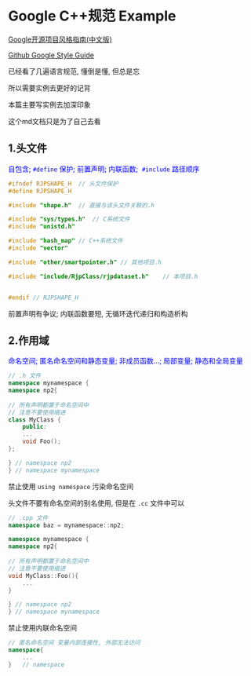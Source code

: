 # Google C++规范 Example

[Google开源项目风格指南(中文版)](https://zh-google-styleguide.readthedocs.io/en/latest/google-cpp-styleguide/headers/#acgtyrant) 

[Github Google Style Guide](https://github.com/google/styleguide)

已经看了几遍语言规范, 懂倒是懂, 但总是忘

所以需要实例去更好的记背

本篇主要写实例去加深印象

这个md文档只是为了自己去看



## 1.头文件

<font color=blue>自包含; `#define` 保护; 前置声明; 内联函数;  `#include` 路径顺序</font>

```c++
#ifndef RJPSHAPE_H	// 头文件保护
#define RJPSHAPE_H

#include "shape.h"	// 直接与该头文件关联的.h 

#include "sys/types.h"	// C系统文件
#include "unistd.h"

#include "hash_map"	// C++系统文件
#include "vector"

#include "other/smartpointer.h"	// 其他项目.h

#include "include/RjpClass/rjpdataset.h"	// 本项目.h


#endif // RJPSHAPE_H

```

前置声明有争议; 内联函数要短, 无循环迭代递归和构造析构



## 2.作用域

<font color=blue>命名空间; 匿名命名空间和静态变量; 非成员函数...; 局部变量; 静态和全局变量</font>

```c++
// .h 文件
namespace mynamespace {
namespace np2{
    
// 所有声明都置于命名空间中
// 注意不要使用缩进
class MyClass {
    public:
    ...
    void Foo();
};

} // namespace np2
} // namespace mynamespace
```

禁止使用 `using namespace` 污染命名空间

头文件不要有命名空间的别名使用, 但是在 `.cc` 文件中可以

```c++
// .cpp 文件
namespace baz = mynamespace::np2;

namespace mynamespace {
namespace np2{
    
// 所有声明都置于命名空间中
// 注意不要使用缩进
void MyClass::Foo(){
	...        
}

} // namespace np2
} // namespace mynamespace
```

禁止使用内联命名空间

```c++
// 匿名命名空间 变量内部连接性, 外部无法访问
namespace{
    ...
}	// namespace
```



